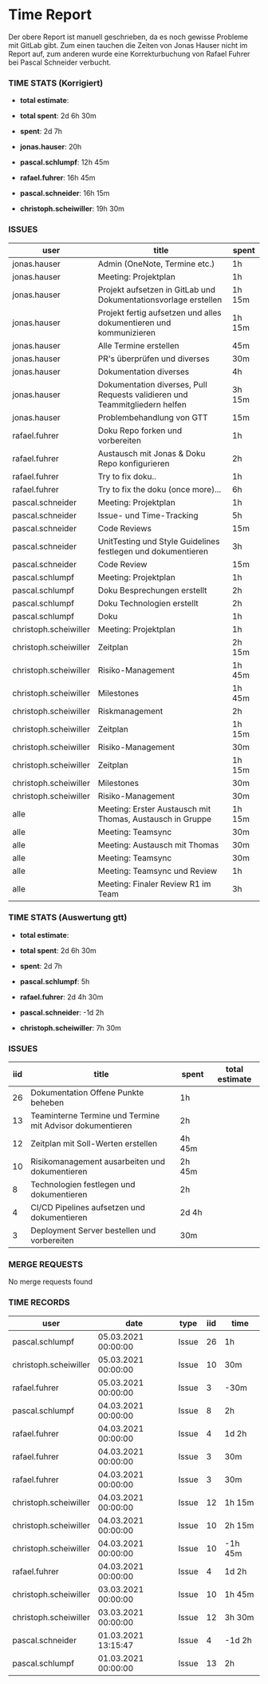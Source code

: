 # Time Report

Der obere Report ist manuell geschrieben, da es noch gewisse Probleme mit GitLab gibt. Zum einen tauchen die Zeiten von Jonas Hauser nicht im Report auf, zum anderen wurde eine Korrekturbuchung von Rafael Fuhrer bei Pascal Schneider verbucht.

### TIME STATS (Korrigiert)

* **total estimate**: 
* **total spent**: 2d 6h 30m
* **spent**: 2d 7h

* **jonas.hauser**: 20h
* **pascal.schlumpf**: 12h 45m
* **rafael.fuhrer**: 16h 45m
* **pascal.schneider**: 16h 15m
* **christoph.scheiwiller**: 19h 30m

### ISSUES

| user                  | title                                                     | spent  |
| --------------------- | --------------------------------------------------------- | ------ |
| jonas.hauser          | Admin (OneNote, Termine etc.)                             | 1h     |
| jonas.hauser          | Meeting: Projektplan                                      | 1h     |
| jonas.hauser          | Projekt aufsetzen in GitLab und Dokumentationsvorlage erstellen | 1h 15m |
| jonas.hauser          | Projekt fertig aufsetzen und alles dokumentieren und kommunizieren | 1h 15m |
| jonas.hauser          | Alle Termine erstellen | 45m |
| jonas.hauser          | PR's überprüfen und diverses | 30m |
| jonas.hauser          | Dokumentation diverses | 4h |
| jonas.hauser          | Dokumentation diverses, Pull Requests validieren und Teammitgliedern helfen | 3h 15m |
| jonas.hauser          | Problembehandlung von GTT | 15m |
| rafael.fuhrer         | Doku Repo forken und vorbereiten | 1h |
| rafael.fuhrer         | Austausch mit Jonas & Doku Repo konfigurieren | 2h |
| rafael.fuhrer         | Try to fix doku.. | 1h |
| rafael.fuhrer         | Try to fix the doku (once more)... | 6h |
| pascal.schneider      | Meeting: Projektplan | 1h
| pascal.schneider      | Issue- und Time-Tracking | 5h |
| pascal.schneider      | Code Reviews | 15m |
| pascal.schneider      | UnitTesting und Style Guidelines festlegen und dokumentieren | 3h |
| pascal.schneider      | Code Review | 15m |
| pascal.schlumpf       | Meeting: Projektplan | 1h |
| pascal.schlumpf       | Doku Besprechungen erstellt | 2h |
| pascal.schlumpf       | Doku Technologien erstellt | 2h |
| pascal.schlumpf       | Doku | 1h |
| christoph.scheiwiller | Meeting: Projektplan | 1h |
| christoph.scheiwiller | Zeitplan | 2h 15m |
| christoph.scheiwiller | Risiko-Management | 1h 45m |
| christoph.scheiwiller | Milestones | 1h 45m |
| christoph.scheiwiller | Riskmanagement | 2h |
| christoph.scheiwiller | Zeitplan | 1h 15m |
| christoph.scheiwiller | Risiko-Management | 30m |
| christoph.scheiwiller | Zeitplan | 1h 15m |
| christoph.scheiwiller | Milestones | 30m |
| christoph.scheiwiller | Risiko-Management | 30m |
| alle                  | Meeting: Erster Austausch mit Thomas, Austausch in Gruppe | 1h 15m |
| alle                  | Meeting: Teamsync | 30m |
| alle                  | Meeting: Austausch mit Thomas | 30m |
| alle                  | Meeting: Teamsync | 30m |
| alle                  | Meeting: Teamsync und Review | 1h |
| alle                  | Meeting: Finaler Review R1 im Team | 3h |


### TIME STATS (Auswertung gtt)

* **total estimate**: 
* **total spent**: 2d 6h 30m
* **spent**: 2d 7h

* **pascal.schlumpf**: 5h
* **rafael.fuhrer**: 2d 4h 30m
* **pascal.schneider**: -1d 2h
* **christoph.scheiwiller**: 7h 30m

### ISSUES

| iid | title                                                     | spent  | total estimate |
| --- | --------------------------------------------------------- | ------ | -------------- |
| 26  | Dokumentation Offene Punkte beheben                       | 1h     |                |
| 13  | Teaminterne Termine und Termine mit Advisor dokumentieren | 2h     |                |
| 12  | Zeitplan mit Soll-Werten erstellen                        | 4h 45m |                |
| 10  | Risikomanagement ausarbeiten und dokumentieren            | 2h 45m |                |
| 8   | Technologien festlegen und dokumentieren                  | 2h     |                |
| 4   | CI/CD Pipelines aufsetzen und dokumentieren               | 2d 4h  |                |
| 3   | Deployment Server bestellen und vorbereiten               | 30m    |                |

### MERGE REQUESTS

No merge requests found

### TIME RECORDS

| user                  | date                | type  | iid | time    |
| --------------------- | ------------------- | ----- | --- | ------- |
| pascal.schlumpf       | 05.03.2021 00:00:00 | Issue | 26  | 1h      |
| christoph.scheiwiller | 05.03.2021 00:00:00 | Issue | 10  | 30m     |
| rafael.fuhrer         | 05.03.2021 00:00:00 | Issue | 3   | -30m    |
| pascal.schlumpf       | 04.03.2021 00:00:00 | Issue | 8   | 2h      |
| rafael.fuhrer         | 04.03.2021 00:00:00 | Issue | 4   | 1d 2h   |
| rafael.fuhrer         | 04.03.2021 00:00:00 | Issue | 3   | 30m     |
| rafael.fuhrer         | 04.03.2021 00:00:00 | Issue | 3   | 30m     |
| christoph.scheiwiller | 04.03.2021 00:00:00 | Issue | 12  | 1h 15m  |
| christoph.scheiwiller | 04.03.2021 00:00:00 | Issue | 10  | 2h 15m  |
| christoph.scheiwiller | 04.03.2021 00:00:00 | Issue | 10  | -1h 45m |
| rafael.fuhrer         | 04.03.2021 00:00:00 | Issue | 4   | 1d 2h   |
| christoph.scheiwiller | 03.03.2021 00:00:00 | Issue | 10  | 1h 45m  |
| christoph.scheiwiller | 03.03.2021 00:00:00 | Issue | 12  | 3h 30m  |
| pascal.schneider      | 01.03.2021 13:15:47 | Issue | 4   | -1d 2h  |
| pascal.schlumpf       | 01.03.2021 00:00:00 | Issue | 13  | 2h      |
